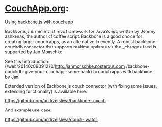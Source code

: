 # **[CouchApp.org](index.md):**
[Using backbone.js with
couchapp](backbone.md)

Backbone.js is minimalist mvc framework for JavaScript, written by Jeremy
ashkenas, the author of coffee script. Backbone is a good choice for creating
larger couch apps, as an alternative to evently. A robust backbone-couchdb
connector that supports realtime updates via the _changes feed is supported by
Jan Monschke.

See this [introduction](/web/20140209091220/http://janmonschke.posterous.com
/backbone-couchdb-give-your-couchapp-some-back) to couch apps with backbone by
Jan.

Extended version of Backbone.js couch connector (with fixing some issues,
extending functionality) is available here:

[https://github.com/andrzejsliwa/backbone-
couch](/web/20140209091220/https://github.com/andrzejsliwa/backbone-couch)

And example use case:

[https://github.com/andrzejsliwa/couch-
watch](/web/20140209091220/https://github.com/andrzejsliwa/couch-watch)

